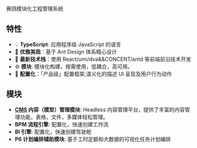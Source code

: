 赛鸽模块化工程管理系统

## 特性
- :bulb: **TypeScript**: 应用程序级 JavaScript 的语言
- :gem: **优雅美观**：基于 Ant Design 体系精心设计
- :rocket: **最新技术栈**：使用 React/umi/dva&&CONCENT/antd 等前端前沿技术开发
- :gear: **模块**: 模块化构建，按需使用，低耦合，高可用。
- :scroll: **配置化**：「产品级」配置框架,语义化的描述 UI 呈现及用户行为动作


## 模块

- **[CMS](https://github.com/baiheinet/seg-plus-cms) 内容（模型）管理模块**: Headless 内容管理平台，提供了丰富的内容管理功能，表格，文件，多媒体轻松管理。
- **BPM 流程引擎**: 配置化，快速创建工作流
- **BI 引擎**: 配置化，快速创建驾驶舱
- **P6 计划编排辅助模块**: 基于工时定额和大数据的可视化任务计划编排
